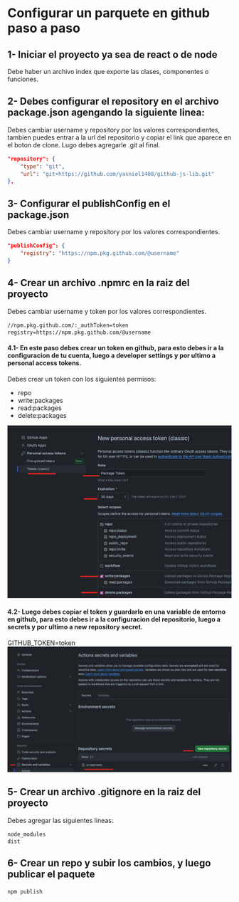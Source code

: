 # Configurar un parquete en github paso a paso

## 1- Iniciar el proyecto ya sea de react o de node
Debe haber un archivo index que exporte las clases, componentes o funciones.

## 2- Debes configurar el repository en el archivo package.json agengando la siguiente linea:
Debes cambiar username y repository por los valores correspondientes, tambien puedes entrar a la url del repositorio y copiar el link que aparece en el boton de clone.
Lugo debes agregarle .git al final.
```json
"repository": {
    "type": "git",
    "url": "git+https://github.com/yasniel1408/github-js-lib.git"
},
```

## 3- Configurar el publishConfig en el package.json
Debes cambiar username y repository por los valores correspondientes.
```json
"publishConfig": {
    "registry": "https://npm.pkg.github.com/@username"
}
```

## 4- Crear un archivo .npmrc en la raiz del proyecto
Debes cambiar username y token por los valores correspondientes.
```text
//npm.pkg.github.com/:_authToken=token
registry=https://npm.pkg.github.com/@username
```
#### 4.1- En este paso debes crear un token en github, para esto debes ir a la configuracion de tu cuenta, luego a developer settings y por ultimo a personal access tokens.
Debes crear un token con los siguientes permisos:
- repo
- write:packages
- read:packages
- delete:packages
<img src="./images/token.png">

#### 4.2- Luego debes copiar el token y guardarlo en una variable de entorno en github, para esto debes ir a la configuracion del repositorio, luego a secrets y por ultimo a new repository secret.
GITHUB_TOKEN=token
<img src="./images/var-env.png">

## 5- Crear un archivo .gitignore en la raiz del proyecto
Debes agregar las siguientes lineas:
```text
node_modules
dist
```

## 6- Crear un repo y subir los cambios, y luego publicar el paquete
```bash
npm publish
```